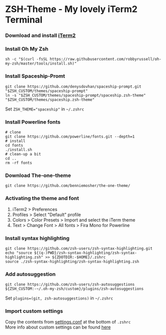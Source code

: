 
# ZSH-Theme - My lovely iTerm2 Terminal

### Download and install [iTerm2](https://www.iterm2.com)

### Install Oh My Zsh
```
sh -c "$(curl -fsSL https://raw.githubusercontent.com/robbyrussell/oh-my-zsh/master/tools/install.sh)"
```

### Install Spaceship-Promt

```
git clone https://github.com/denysdovhan/spaceship-prompt.git "$ZSH_CUSTOM/themes/spaceship-prompt"
ln -s "$ZSH_CUSTOM/themes/spaceship-prompt/spaceship.zsh-theme" "$ZSH_CUSTOM/themes/spaceship.zsh-theme"
```
Set `ZSH_THEME="spaceship"` in `~/.zshrc`

### Install Powerline fonts <br>

```
# clone
git clone https://github.com/powerline/fonts.git --depth=1
# install
cd fonts
./install.sh
# clean-up a bit
cd ..
rm -rf fonts
```

### Download The-one-theme <br>
```
git clone https://github.com/benniemosher/the-one-theme/
```

### Activating the theme and font
1. iTerm2 > Preferences  <br>
2. Profiles > Select "Default" profile  <br>
3. Colors > Color Presets > Import and select the iTerm theme  <br>
4. Text > Change Font > All fonts > Fira Mono for Powerline  <br>


### Install syntax highlighting
```
git clone https://github.com/zsh-users/zsh-syntax-highlighting.git
echo "source ${(q-)PWD}/zsh-syntax-highlighting/zsh-syntax-highlighting.zsh" >> ${ZDOTDIR:-$HOME}/.zshrc
source ./zsh-syntax-highlighting/zsh-syntax-highlighting.zsh
```

### Add autosuggestion
```
git clone https://github.com/zsh-users/zsh-autosuggestions
${ZSH_CUSTOM:-~/.oh-my-zsh/custom}/plugins/zsh-autosuggestions
```
Set `plugins=(git, zsh-autosuggestions)` in `~/.zshrc`

### Import custom settings
Copy the contents from [settings.conf](https://github.com/xVanjaZ/ZSH-Theme/blob/master/settings.conf) at the bottom of `.zshrc` <br>
More info about custom settings can be found [here](https://github.com/denysdovhan/spaceship-prompt/blob/master/docs/Options.md)
